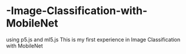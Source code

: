 # -Image-Classification-with-MobileNet
using p5.js and ml5.js
 This is my first experience in Image Classification with MobileNet
